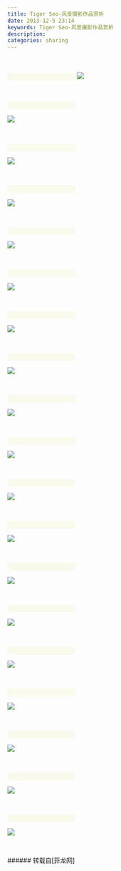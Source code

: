 ```yaml
---
title: Tiger Seo-风景摄影作品赏析
date: 2013-12-5 23:14
keywords: Tiger Seo-风景摄影作品赏析
description:                                                                                                                                                                                                                                                                                                                                                                                                                                                                                                                                                                                                                                                                                                                                                                                                            
categories: sharing
---
```

<td class="t_f" id="postmessage_81737">

<br/>
<br/>
<font color="#000"><font style="background-color:rgb(249, 249, 236)"><font face="Arial">                                        </font></font></font>

<img aid="33445" data-cf-modified-ca86a195aadf7638bfb3370c-="" file="data/attachment/forum/201312/05/231111h3ya1oo8wa83o283.jpg.thumb.jpg" id="aimg_33445" inpost="1" onclick="" onmouseover="" src="http://www.flw.ph/data/attachment/forum/201312/05/231111h3ya1oo8wa83o283.jpg" style="cursor:pointer" zoomfile="data/attachment/forum/201312/05/231111h3ya1oo8wa83o283.jpg"/>


<font color="#000"><font style="background-color:rgb(249, 249, 236)"><font face="Arial"> </font></font></font><br/>
<br/>
<font color="#000"><font style="background-color:rgb(249, 249, 236)"><font face="Arial">                                        </font></font></font>

<img aid="33446" data-cf-modified-ca86a195aadf7638bfb3370c-="" file="data/attachment/forum/201312/05/231112tq5soo63oucs5vob.jpg.thumb.jpg" id="aimg_33446" inpost="1" onclick="" onmouseover="" src="http://www.flw.ph/data/attachment/forum/201312/05/231112tq5soo63oucs5vob.jpg" style="cursor:pointer" zoomfile="data/attachment/forum/201312/05/231112tq5soo63oucs5vob.jpg"/>


<font color="#000"><font style="background-color:rgb(249, 249, 236)"><font face="Arial"> </font></font></font><br/>
<br/>
<font color="#000"><font style="background-color:rgb(249, 249, 236)"><font face="Arial">                                        </font></font></font>

<img aid="33447" data-cf-modified-ca86a195aadf7638bfb3370c-="" file="data/attachment/forum/201312/05/231113ntid8a844ooki88v.jpg.thumb.jpg" id="aimg_33447" inpost="1" onclick="" onmouseover="" src="http://www.flw.ph/data/attachment/forum/201312/05/231113ntid8a844ooki88v.jpg" style="cursor:pointer" zoomfile="data/attachment/forum/201312/05/231113ntid8a844ooki88v.jpg"/>


<font color="#000"><font style="background-color:rgb(249, 249, 236)"><font face="Arial"> </font></font></font><br/>
<br/>
<font color="#000"><font style="background-color:rgb(249, 249, 236)"><font face="Arial">                                        </font></font></font>

<img aid="33448" data-cf-modified-ca86a195aadf7638bfb3370c-="" file="data/attachment/forum/201312/05/231113bzmm0msgokxgu99u.jpg.thumb.jpg" id="aimg_33448" inpost="1" onclick="" onmouseover="" src="http://www.flw.ph/data/attachment/forum/201312/05/231113bzmm0msgokxgu99u.jpg" style="cursor:pointer" zoomfile="data/attachment/forum/201312/05/231113bzmm0msgokxgu99u.jpg"/>


<font color="#000"><font style="background-color:rgb(249, 249, 236)"><font face="Arial"> </font></font></font><br/>
<br/>
<font color="#000"><font style="background-color:rgb(249, 249, 236)"><font face="Arial">                                        </font></font></font>

<img aid="33449" data-cf-modified-ca86a195aadf7638bfb3370c-="" file="data/attachment/forum/201312/05/231114gn3535uddxs5d6kk.jpg.thumb.jpg" id="aimg_33449" inpost="1" onclick="" onmouseover="" src="http://www.flw.ph/data/attachment/forum/201312/05/231114gn3535uddxs5d6kk.jpg" style="cursor:pointer" zoomfile="data/attachment/forum/201312/05/231114gn3535uddxs5d6kk.jpg"/>


<font color="#000"><font style="background-color:rgb(249, 249, 236)"><font face="Arial"> </font></font></font><br/>
<br/>
<font color="#000"><font style="background-color:rgb(249, 249, 236)"><font face="Arial">                                        </font></font></font>

<img aid="33450" data-cf-modified-ca86a195aadf7638bfb3370c-="" file="data/attachment/forum/201312/05/231115k17euu57gm75zuuz.jpg.thumb.jpg" id="aimg_33450" inpost="1" onclick="" onmouseover="" src="http://www.flw.ph/data/attachment/forum/201312/05/231115k17euu57gm75zuuz.jpg" style="cursor:pointer" zoomfile="data/attachment/forum/201312/05/231115k17euu57gm75zuuz.jpg"/>


<font color="#000"><font style="background-color:rgb(249, 249, 236)"><font face="Arial"> </font></font></font><br/>
<br/>
<font color="#000"><font style="background-color:rgb(249, 249, 236)"><font face="Arial">                                        </font></font></font>

<img aid="33451" data-cf-modified-ca86a195aadf7638bfb3370c-="" file="data/attachment/forum/201312/05/231115tock735b7w3ww6qk.jpg.thumb.jpg" id="aimg_33451" inpost="1" onclick="" onmouseover="" src="http://www.flw.ph/data/attachment/forum/201312/05/231115tock735b7w3ww6qk.jpg" style="cursor:pointer" zoomfile="data/attachment/forum/201312/05/231115tock735b7w3ww6qk.jpg"/>


<font color="#000"><font style="background-color:rgb(249, 249, 236)"><font face="Arial"> </font></font></font><br/>
<br/>
<font color="#000"><font style="background-color:rgb(249, 249, 236)"><font face="Arial">                                        </font></font></font>

<img aid="33452" data-cf-modified-ca86a195aadf7638bfb3370c-="" file="data/attachment/forum/201312/05/231116jd385yza6ayuln6q.jpg.thumb.jpg" id="aimg_33452" inpost="1" onclick="" onmouseover="" src="http://www.flw.ph/data/attachment/forum/201312/05/231116jd385yza6ayuln6q.jpg" style="cursor:pointer" zoomfile="data/attachment/forum/201312/05/231116jd385yza6ayuln6q.jpg"/>


<font color="#000"><font style="background-color:rgb(249, 249, 236)"><font face="Arial"> </font></font></font><br/>
<br/>
<font color="#000"><font style="background-color:rgb(249, 249, 236)"><font face="Arial">                                        </font></font></font>

<img aid="33453" data-cf-modified-ca86a195aadf7638bfb3370c-="" file="data/attachment/forum/201312/05/231116ctnmmzq7rgui1qtg.jpg.thumb.jpg" id="aimg_33453" inpost="1" onclick="" onmouseover="" src="http://www.flw.ph/data/attachment/forum/201312/05/231116ctnmmzq7rgui1qtg.jpg" style="cursor:pointer" zoomfile="data/attachment/forum/201312/05/231116ctnmmzq7rgui1qtg.jpg"/>


<font color="#000"><font style="background-color:rgb(249, 249, 236)"><font face="Arial"> </font></font></font><br/>
<br/>
<font color="#000"><font style="background-color:rgb(249, 249, 236)"><font face="Arial">                                        </font></font></font>

<img aid="33454" data-cf-modified-ca86a195aadf7638bfb3370c-="" file="data/attachment/forum/201312/05/231117y4cns3nnssf11nas.jpg.thumb.jpg" id="aimg_33454" inpost="1" onclick="" onmouseover="" src="http://www.flw.ph/data/attachment/forum/201312/05/231117y4cns3nnssf11nas.jpg" style="cursor:pointer" zoomfile="data/attachment/forum/201312/05/231117y4cns3nnssf11nas.jpg"/>


<font color="#000"><font style="background-color:rgb(249, 249, 236)"><font face="Arial"> </font></font></font><br/>
<br/>
<font color="#000"><font style="background-color:rgb(249, 249, 236)"><font face="Arial">                                        </font></font></font>

<img aid="33455" data-cf-modified-ca86a195aadf7638bfb3370c-="" file="data/attachment/forum/201312/05/231117ex2cl2so5dsttct4.jpg.thumb.jpg" id="aimg_33455" inpost="1" onclick="" onmouseover="" src="http://www.flw.ph/data/attachment/forum/201312/05/231117ex2cl2so5dsttct4.jpg" style="cursor:pointer" zoomfile="data/attachment/forum/201312/05/231117ex2cl2so5dsttct4.jpg"/>


<font color="#000"><font style="background-color:rgb(249, 249, 236)"><font face="Arial"> </font></font></font><br/>
<br/>
<font color="#000"><font style="background-color:rgb(249, 249, 236)"><font face="Arial">                                        </font></font></font>

<img aid="33456" data-cf-modified-ca86a195aadf7638bfb3370c-="" file="data/attachment/forum/201312/05/231118jllpfys0e0f3dbv1.jpg.thumb.jpg" id="aimg_33456" inpost="1" onclick="" onmouseover="" src="http://www.flw.ph/data/attachment/forum/201312/05/231118jllpfys0e0f3dbv1.jpg" style="cursor:pointer" zoomfile="data/attachment/forum/201312/05/231118jllpfys0e0f3dbv1.jpg"/>


<font color="#000"><font style="background-color:rgb(249, 249, 236)"><font face="Arial"> </font></font></font><br/>
<br/>
<font color="#000"><font style="background-color:rgb(249, 249, 236)"><font face="Arial">                                        </font></font></font>

<img aid="33457" data-cf-modified-ca86a195aadf7638bfb3370c-="" file="data/attachment/forum/201312/05/231118z8a8f61ebz4axb6f.jpg.thumb.jpg" id="aimg_33457" inpost="1" onclick="" onmouseover="" src="http://www.flw.ph/data/attachment/forum/201312/05/231118z8a8f61ebz4axb6f.jpg" style="cursor:pointer" zoomfile="data/attachment/forum/201312/05/231118z8a8f61ebz4axb6f.jpg"/>


<font color="#000"><font style="background-color:rgb(249, 249, 236)"><font face="Arial"> </font></font></font><br/>
<br/>
<font color="#000"><font style="background-color:rgb(249, 249, 236)"><font face="Arial">                                        </font></font></font>

<img aid="33458" data-cf-modified-ca86a195aadf7638bfb3370c-="" file="data/attachment/forum/201312/05/231119r63x3exxqvqdtdxm.jpg.thumb.jpg" id="aimg_33458" inpost="1" onclick="" onmouseover="" src="http://www.flw.ph/data/attachment/forum/201312/05/231119r63x3exxqvqdtdxm.jpg" style="cursor:pointer" zoomfile="data/attachment/forum/201312/05/231119r63x3exxqvqdtdxm.jpg"/>


<font color="#000"><font style="background-color:rgb(249, 249, 236)"><font face="Arial"> </font></font></font><br/>
<br/>
<font color="#000"><font style="background-color:rgb(249, 249, 236)"><font face="Arial">                                        </font></font></font>

<img aid="33459" data-cf-modified-ca86a195aadf7638bfb3370c-="" file="data/attachment/forum/201312/05/231120d7j6bdr3b767b2j6.jpg.thumb.jpg" id="aimg_33459" inpost="1" onclick="" onmouseover="" src="http://www.flw.ph/data/attachment/forum/201312/05/231120d7j6bdr3b767b2j6.jpg" style="cursor:pointer" zoomfile="data/attachment/forum/201312/05/231120d7j6bdr3b767b2j6.jpg"/>


<font color="#000"><font style="background-color:rgb(249, 249, 236)"><font face="Arial"> </font></font></font><br/>
<br/>
<font color="#000"><font style="background-color:rgb(249, 249, 236)"><font face="Arial">                                        </font></font></font>

<img aid="33460" data-cf-modified-ca86a195aadf7638bfb3370c-="" file="data/attachment/forum/201312/05/231121n9szwbb5cjjjwj90.jpg.thumb.jpg" id="aimg_33460" inpost="1" onclick="" onmouseover="" src="http://www.flw.ph/data/attachment/forum/201312/05/231121n9szwbb5cjjjwj90.jpg" style="cursor:pointer" zoomfile="data/attachment/forum/201312/05/231121n9szwbb5cjjjwj90.jpg"/>


<font color="#000"><font style="background-color:rgb(249, 249, 236)"><font face="Arial"> </font></font></font><br/>
<br/>
<font color="#000"><font style="background-color:rgb(249, 249, 236)"><font face="Arial">                                        </font></font></font>

<img aid="33461" data-cf-modified-ca86a195aadf7638bfb3370c-="" file="data/attachment/forum/201312/05/231121atghthw02jrruztz.jpg.thumb.jpg" id="aimg_33461" inpost="1" onclick="" onmouseover="" src="http://www.flw.ph/data/attachment/forum/201312/05/231121atghthw02jrruztz.jpg" style="cursor:pointer" zoomfile="data/attachment/forum/201312/05/231121atghthw02jrruztz.jpg"/>


<font color="#000"><font style="background-color:rgb(249, 249, 236)"><font face="Arial"> </font></font></font><br/>
<br/>
<font color="#000"><font style="background-color:rgb(249, 249, 236)"><font face="Arial">                                        </font></font></font>

<img aid="33462" data-cf-modified-ca86a195aadf7638bfb3370c-="" file="data/attachment/forum/201312/05/231122im2ua2n7475xl7bb.jpg.thumb.jpg" id="aimg_33462" inpost="1" onclick="" onmouseover="" src="http://www.flw.ph/data/attachment/forum/201312/05/231122im2ua2n7475xl7bb.jpg" style="cursor:pointer" zoomfile="data/attachment/forum/201312/05/231122im2ua2n7475xl7bb.jpg"/>


<font color="#000"><font style="background-color:rgb(249, 249, 236)"><font face="Arial"> </font></font></font><br/>
<br/>
<font color="#000"><font style="background-color:rgb(249, 249, 236)"><font face="Arial">                                        </font></font></font>

<img aid="33463" data-cf-modified-ca86a195aadf7638bfb3370c-="" file="data/attachment/forum/201312/05/231122tb91ctddi01rr1or.jpg.thumb.jpg" id="aimg_33463" inpost="1" onclick="" onmouseover="" src="http://www.flw.ph/data/attachment/forum/201312/05/231122tb91ctddi01rr1or.jpg" style="cursor:pointer" zoomfile="data/attachment/forum/201312/05/231122tb91ctddi01rr1or.jpg"/>


<font color="#000"><font style="background-color:rgb(249, 249, 236)"><font face="Arial"> </font></font></font><br/>
</td>
###### 转载自[菲龙网]